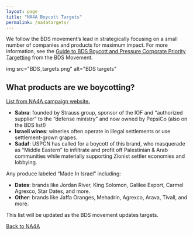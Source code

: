 ```yaml
---
layout: page
title: "NA4A Boycott Targets"
permalink: /na4atargets/
---
```


We follow the BDS movement’s lead in strategically focusing on a small number of companies and products for maximum impact. For more information, see the [Guide to BDS Boycott and Pressure Corporate Priority Targetting](https://www.bdsmovement.net/Guide-to-BDS-Boycott) from the BDS Movement.

img src="BDS_targets.png" alt="BDS targets"

## What products are we boycotting? 
[List from NA4A campaign website.](https://na4a.org)

+ __Sabra__: founded by Strauss group, sponsor of the IOF and “authorized supplier” to the “defense ministry” and now owned by PepsiCo (also on the BDS list!)
+ __Israeli wines__: wineries often operate in illegal settlements or use settlement-grown grapes.
+ __Sadaf__: USPCN has called for a boycott of this brand, who masquerade as “Middle Eastern” to infiltrate and profit off Palestinian & Arab communities while materially supporting Zionist settler economies and lobbying.

Any produce labeled “Made In Israel” including:
+ __Dates__: brands like Jordan River, King Solomon, Galilee Export, Carmel Agrexco, Star Dates, and more.
+ __Other__: brands like Jaffa Oranges, Mehadrin, Agrexco, Arava, Tivall, and more.

This list will be updated as the BDS movement updates targets. 

[Back to NA4A](https://bhamdsa.org/NA4A/)